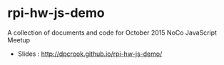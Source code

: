 # rpi-hw-js-demo
A collection of documents and code for October 2015 NoCo JavaScript Meetup


 - Slides : http://dpcrook.github.io/rpi-hw-js-demo/
